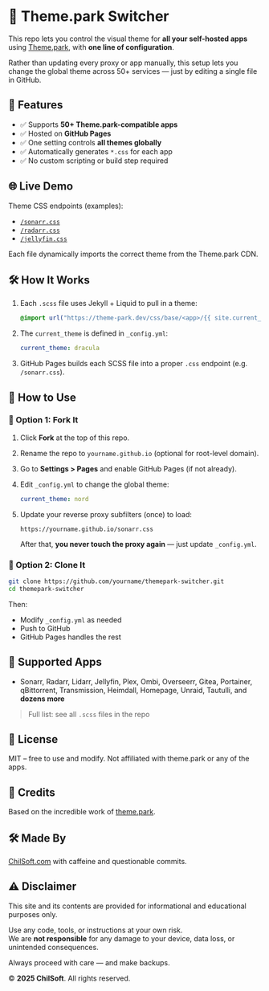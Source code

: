 # 🎨 Theme.park Switcher

This repo lets you control the visual theme for **all your self-hosted apps** using [Theme.park](https://theme-park.dev), with **one line of configuration**.

Rather than updating every proxy or app manually, this setup lets you change the global theme across 50+ services — just by editing a single file in GitHub.


## 🚀 Features

- ✅ Supports **50+ Theme.park-compatible apps**
- ✅ Hosted on **GitHub Pages**
- ✅ One setting controls **all themes globally**
- ✅ Automatically generates `*.css` for each app
- ✅ No custom scripting or build step required


## 🌐 Live Demo

Theme CSS endpoints (examples):

- [`/sonarr.css`](https://themepark.chilsoft.com/sonarr.css)
- [`/radarr.css`](https://themepark.chilsoft.com/radarr.css)
- [`/jellyfin.css`](https://themepark.chilsoft.com/jellyfin.css)

Each file dynamically imports the correct theme from the Theme.park CDN.


## 🛠 How It Works

1. Each `.scss` file uses Jekyll + Liquid to pull in a theme:
   ```scss
   @import url("https://theme-park.dev/css/base/<app>/{{ site.current_theme }}.css");
   ```

2. The `current_theme` is defined in `_config.yml`:
   ```yaml
   current_theme: dracula
   ```

3. GitHub Pages builds each SCSS file into a proper `.css` endpoint (e.g. `/sonarr.css`).

## 🔁 How to Use


### 🔨 Option 1: Fork It

1. Click **Fork** at the top of this repo.
2. Rename the repo to `yourname.github.io` (optional for root-level domain).
3. Go to **Settings > Pages** and enable GitHub Pages (if not already).
4. Edit `_config.yml` to change the global theme:
   ```yaml
   current_theme: nord
   ```

5. Update your reverse proxy subfilters (once) to load:
   ```
   https://yourname.github.io/sonarr.css
   ```

   After that, **you never touch the proxy again** — just update `_config.yml`.


### 🔨 Option 2: Clone It

```bash
git clone https://github.com/yourname/themepark-switcher.git
cd themepark-switcher
```

Then:

- Modify `_config.yml` as needed
- Push to GitHub
- GitHub Pages handles the rest


## 🧰 Supported Apps

- Sonarr, Radarr, Lidarr, Jellyfin, Plex, Ombi, Overseerr, Gitea, Portainer, qBittorrent, Transmission, Heimdall, Homepage, Unraid, Tautulli, and **dozens more**

> Full list: see all `.scss` files in the repo

## 📜 License

MIT – free to use and modify. Not affiliated with theme.park or any of the apps.

## 🙌 Credits

Based on the incredible work of [theme.park](https://theme-park.dev).

## 🛠 Made By

[ChilSoft.com](https://chilsoft.com) with caffeine and questionable commits.

## ⚠️ Disclaimer

This site and its contents are provided for informational and educational purposes only.

Use any code, tools, or instructions at your own risk.  
We are **not responsible** for any damage to your device, data loss, or unintended consequences.

Always proceed with care — and make backups.

© **2025 ChilSoft**. All rights reserved.
